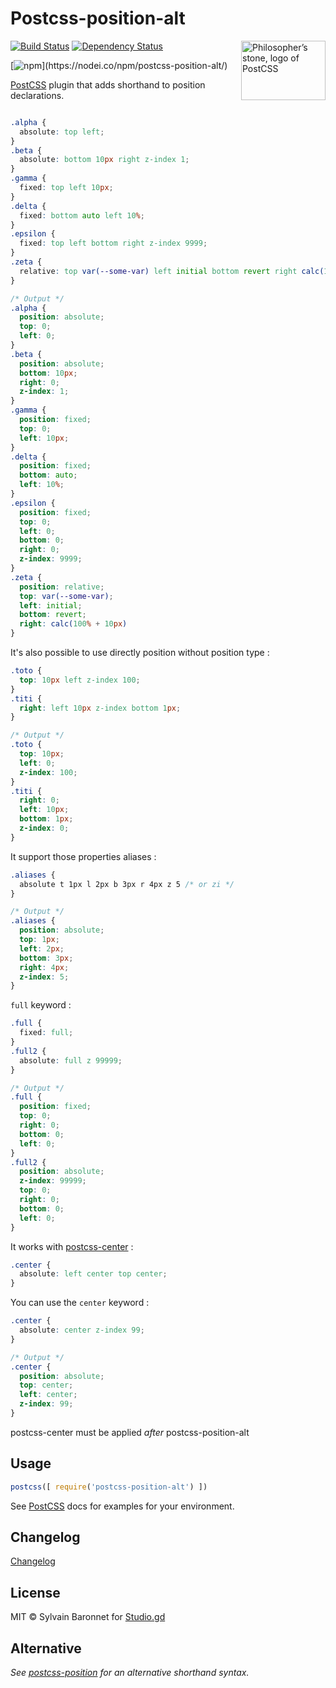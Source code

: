 # Postcss-position-alt

<img align="right" width="135" height="95"
  title="Philosopher’s stone, logo of PostCSS"
  src="http://postcss.github.io/postcss/logo-leftp.png">

[![Build Status][ci-img]][ci] [![Dependency Status][daviddm-image]][daviddm-url]

[![npm](https://nodei.co/npm/postcss-position-alt.svg?)](https://nodei.co/npm/postcss-position-alt/)

[PostCSS] plugin that adds shorthand to position declarations.

[PostCSS]: https://github.com/postcss/postcss
[ci-img]:  https://travis-ci.org/sylvainbaronnet/postcss-position-alt.svg
[ci]:      https://travis-ci.org/sylvainbaronnet/postcss-position-alt
[npm-url]: https://www.npmjs.com/package/postcss-position-alt
[npm-image]: https://badge.fury.io/js/postcss-position-alt.svg
[daviddm-image]: https://david-dm.org/sylvainbaronnet/postcss-position-alt.svg
[daviddm-url]: https://david-dm.org/sylvainbaronnet/postcss-position-alt



```css

.alpha {
  absolute: top left;
}
.beta {
  absolute: bottom 10px right z-index 1;
}
.gamma {
  fixed: top left 10px;
}
.delta {
  fixed: bottom auto left 10%;
}
.epsilon {
  fixed: top left bottom right z-index 9999;
}
.zeta {
  relative: top var(--some-var) left initial bottom revert right calc(100% + 10px);
}

/* Output */
.alpha {
  position: absolute;
  top: 0;
  left: 0;
}
.beta {
  position: absolute;
  bottom: 10px;
  right: 0;
  z-index: 1;
}
.gamma {
  position: fixed;
  top: 0;
  left: 10px;
}
.delta {
  position: fixed;
  bottom: auto;
  left: 10%;
}
.epsilon {
  position: fixed;
  top: 0;
  left: 0;
  bottom: 0;
  right: 0;
  z-index: 9999;
}
.zeta {
  position: relative;
  top: var(--some-var);
  left: initial;
  bottom: revert;
  right: calc(100% + 10px)
}
```

It's also possible to use directly position without position type :

```css
.toto {
  top: 10px left z-index 100;
}
.titi {
  right: left 10px z-index bottom 1px;
}

/* Output */
.toto {
  top: 10px;
  left: 0;
  z-index: 100;
}
.titi {
  right: 0;
  left: 10px;
  bottom: 1px;
  z-index: 0;
}
```

It support those properties aliases :

```css
.aliases {
  absolute t 1px l 2px b 3px r 4px z 5 /* or zi */
}

/* Output */
.aliases {
  position: absolute;
  top: 1px;
  left: 2px;
  bottom: 3px;
  right: 4px;
  z-index: 5;
}
```


`full` keyword :
```css
.full {
  fixed: full;
}
.full2 {
  absolute: full z 99999;
}

/* Output */
.full {
  position: fixed;
  top: 0;
  right: 0;
  bottom: 0;
  left: 0;
}
.full2 {
  position: absolute;
  z-index: 99999;
  top: 0;
  right: 0;
  bottom: 0;
  left: 0;
}
```

It works with [postcss-center](https://github.com/jedmao/postcss-center) :

```css
.center {
  absolute: left center top center;
}
```

You can use the `center` keyword :

```css
.center {
  absolute: center z-index 99;
}

/* Output */
.center {
  position: absolute;
  top: center;
  left: center;
  z-index: 99;
}
```

postcss-center must be applied _after_ postcss-position-alt


## Usage

```js
postcss([ require('postcss-position-alt') ])
```

See [PostCSS] docs for examples for your environment.


## Changelog

[Changelog](CHANGELOG.md)


## License

MIT © Sylvain Baronnet for [Studio.gd](http://studio.gd)


## Alternative

*See [postcss-position](https://github.com/seaneking/postcss-position) for an alternative shorthand syntax.*

